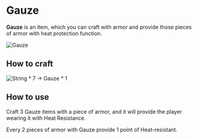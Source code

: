 # Gauze

**Gauze** is an item, which you can craft with armor and provide those pieces of armor with heat protection function.

![Gauze](../.gitbook/assets/blocks-items/gauze.png)

## How to craft

![String * 7 → Gauze * 1](../.gitbook/assets/recipes/gauze_recipe.png)

## How to use

Craft 3 Gauze items with a piece of armor, and it will provide the player wearing it with Heat Resistance.

Every 2 pieces of armor with Gauze provide 1 point of Heat-resistant.
